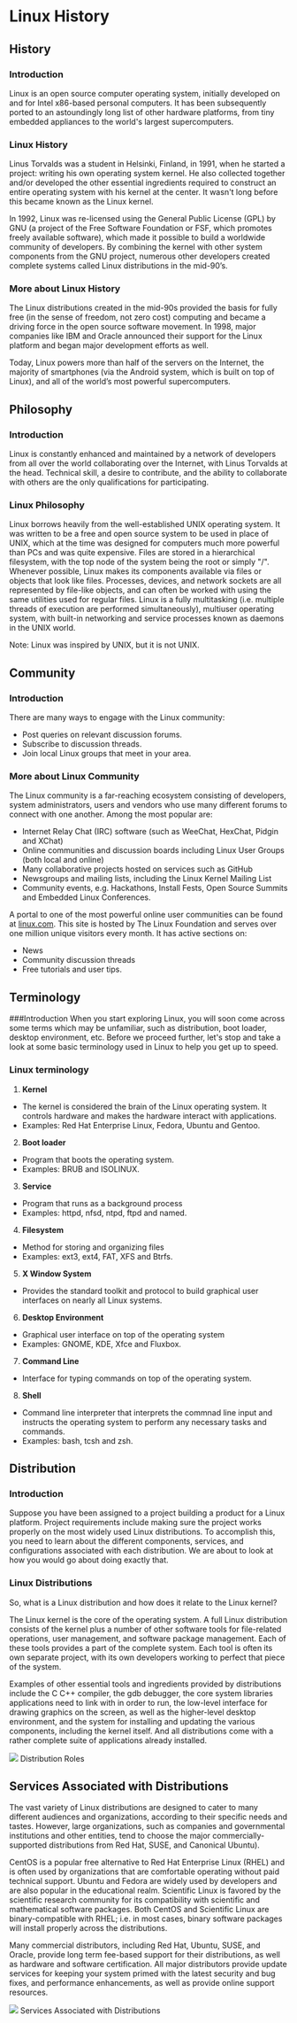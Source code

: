 # Linux History

## History
### Introduction
Linux is an open source computer operating system, initially developed on and for Intel
x86-based personal computers. It has been subsequently ported to an astoundingly long list
of other hardware platforms, from tiny embedded appliances to the world's largest
supercomputers.

### Linux History
Linus Torvalds was a student in Helsinki, Finland, in 1991, when he started a project:
writing his own operating system kernel. He also collected together and/or developed the
other essential ingredients required to construct an entire operating system with his
kernel at the center. It wasn't long before this became known as the Linux kernel. 

In 1992, Linux was re-licensed using the General Public License (GPL) by GNU (a project of
the Free Software Foundation or FSF, which promotes freely available software), which made
it possible to build a worldwide community of developers. By combining the kernel with
other system components from the GNU project, numerous other developers created complete
systems called Linux distributions in the mid-90’s.

### More about Linux History
The Linux distributions created in the mid-90s provided the basis for fully free (in the
sense of freedom, not zero cost) computing and became a driving force in the open source
software movement. In 1998, major companies like IBM and Oracle announced their support for
the Linux platform and began major development efforts as well.

Today, Linux powers more than half of the servers on the Internet, the majority of
smartphones (via the Android system, which is built on top of Linux), and all of the
world’s most powerful supercomputers.

## Philosophy
### Introduction
Linux is constantly enhanced and maintained by a network of developers from all over the world collaborating over the Internet, with Linus Torvalds at the head. Technical skill, a desire to contribute, and the ability to collaborate with others are the only qualifications for participating.

### Linux Philosophy
Linux borrows heavily from the well-established UNIX operating system. It was written to be
a free and open source system to be used in place of UNIX, which at the time was designed
for computers much more powerful than PCs and was quite expensive. Files are stored in a
hierarchical filesystem, with the top node of the system being the root or simply "/".
Whenever possible, Linux makes its components available via files or objects that look like
files. Processes, devices, and network sockets are all represented by file-like objects,
and can often be worked with using the same utilities used for regular files. Linux is a
fully multitasking (i.e. multiple threads of execution are performed simultaneously),
multiuser operating system, with built-in networking and service processes known as daemons
in the UNIX world.

Note: Linux was inspired by UNIX, but it is not UNIX. 

## Community
### Introduction
There are many ways to engage with the Linux community:

* Post queries on relevant discussion forums.
* Subscribe to discussion threads.
* Join local Linux groups that meet in your area.

### More about Linux Community
The Linux community is a far-reaching ecosystem consisting of developers, system administrators, users and vendors who use many different forums to connect with one
another. Among the most popular are:

* Internet Relay Chat (IRC) software (such as WeeChat, HexChat, Pidgin and XChat)
* Online communities and discussion boards including Linux User Groups (both local and
online)
* Many collaborative projects hosted on services such as GitHub
* Newsgroups and mailing lists, including the Linux Kernel Mailing List
* Community events, e.g. Hackathons, Install Fests, Open Source Summits and Embedded Linux
Conferences.

A portal to one of the most powerful online user communities can be found at [linux.com](linux.com).
This site is hosted by The Linux Foundation and serves over one million unique visitors
every month. It has active sections on:

* News
* Community discussion threads
* Free tutorials and user tips.

## Terminology
###Introduction
When you start exploring Linux, you will soon come across some terms which may be
unfamiliar, such as distribution, boot loader, desktop environment, etc. Before we proceed
further, let's stop and take a look at some basic terminology used in Linux to help you get
up to speed.

### Linux terminology
1. **Kernel**
* The kernel is considered the brain of the Linux operating system. It controls hardware and makes the hardware interact with applications.
* Examples: Red Hat Enterprise Linux, Fedora, Ubuntu and Gentoo.
2. **Boot loader**
* Program that boots the operating system.
* Examples: BRUB and ISOLINUX.
3. **Service**
* Program that runs as a background process
* Examples: httpd, nfsd, ntpd, ftpd and named.
4. **Filesystem**
* Method for storing and organizing files
* Examples: ext3, ext4, FAT, XFS and Btrfs.
5. **X Window System** 
* Provides the standard toolkit and protocol to build graphical user interfaces on nearly all Linux systems.
6. **Desktop Environment**
* Graphical user interface on top of the operating system
* Examples: GNOME, KDE, Xfce and Fluxbox.
7. **Command Line**
* Interface for typing commands on top of the operating system.
8. **Shell**
* Command line interpreter that interprets the commnad line input and instructs the operating system to perform any necessary tasks and commands.
* Examples: bash, tcsh and zsh.

## Distribution
### Introduction
Suppose you have been assigned to a project building a product for a Linux platform.
Project requirements include making sure the project works properly on the most widely
used Linux distributions. To accomplish this, you need to learn about the different
components, services, and configurations associated with each distribution. We are about
to look at how you would go about doing exactly that.

### Linux Distributions
So, what is a Linux distribution and how does it relate to the Linux kernel?

The Linux kernel is the core of the operating system. A full Linux distribution consists
of the kernel plus a number of other software tools for file-related operations, user
management, and software package management. Each of these tools provides a part of the
complete system. Each tool is often its own separate project, with its own developers
working to perfect that piece of the system.

Examples of other essential tools and ingredients provided by distributions include the C
C++ compiler, the gdb debugger, the core system libraries applications need to link with
in order to run, the low-level interface for drawing graphics on the screen, as well as
the higher-level desktop environment, and the system for installing and updating the
various components, including the kernel itself.  And all distributions come with a rather
complete suite of applications already installed.

![](distroroles.png)
Distribution Roles

## Services Associated with Distributions
The vast variety of Linux distributions are designed to cater to many different audiences
and organizations, according to their specific needs and tastes. However, large
organizations, such as companies and governmental institutions and other entities, tend to
choose the major commercially-supported distributions from Red Hat, SUSE, and Canonical 
Ubuntu).

CentOS is a popular free alternative to Red Hat Enterprise Linux (RHEL) and is often used
by organizations that are comfortable operating without paid technical support. Ubuntu and
Fedora are widely used by developers and are also popular in the educational realm.
Scientific Linux is favored by the scientific research community for its compatibility
with scientific and mathematical software packages. Both CentOS and Scientific Linux are
binary-compatible with RHEL; i.e. in most cases, binary software packages will install
properly across the distributions.

Many commercial distributors, including Red Hat, Ubuntu, SUSE, and Oracle, provide long
term fee-based support for their distributions, as well as hardware and software
certification. All major distributors provide update services for keeping your system
primed with the latest security and bug fixes, and performance enhancements, as well as
provide online support resources.

![](LFS01_ch02_screen_24.png)
Services Associated with Distributions
